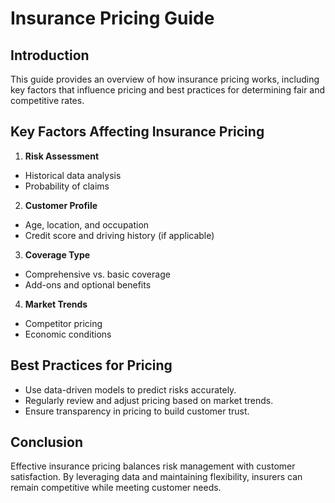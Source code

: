# Insurance Pricing Guide

## Introduction

This guide provides an overview of how insurance pricing works, including key factors that influence pricing and best practices for determining fair and competitive rates.

## Key Factors Affecting Insurance Pricing

1. **Risk Assessment**  

- Historical data analysis
- Probability of claims

2. **Customer Profile**  

- Age, location, and occupation
- Credit score and driving history (if applicable)

3. **Coverage Type**  

- Comprehensive vs. basic coverage
- Add-ons and optional benefits

4. **Market Trends**  

- Competitor pricing
- Economic conditions

## Best Practices for Pricing

- Use data-driven models to predict risks accurately.
- Regularly review and adjust pricing based on market trends.
- Ensure transparency in pricing to build customer trust.

## Conclusion

Effective insurance pricing balances risk management with customer satisfaction. By leveraging data and maintaining flexibility, insurers can remain competitive while meeting customer needs.

